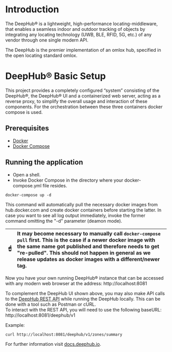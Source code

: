 # Introduction

The DeepHub® is a lightweight, high-performance locating-middleware, that enables a seamless indoor and outdoor tracking of objects by integrating any locating technology (UWB, BLE, RFID, 5G, etc.) of any vendor through one single modern API.

The DeepHub is the premier implementation of an omlox hub, specified in the open locating standard omlox.

# DeepHub® Basic Setup

This project provides a completely configured “system” consisting of the DeepHub®, the DeepHub® UI and a containerized web server, acting as a reverse proxy, to simplify the overall usage and interaction of these components. For the orchestration between these three containers docker compose is used.

## Prerequisites
* [Docker](https://docs.docker.com/engine/install/)
* [Docker Compose](https://docs.docker.com/compose/install/)

## Running the application
* Open a shell.
* Invoke Docker Compose in the directory where your docker-compose.yml file resides.
```
docker-compose up -d
```

This command will automatically pull the necessary docker images from hub.docker.com and create docker containers before starting the latter. In case you want to see all log output immediately, invoke the former command omitting the "-d" parameter (deamon mode).

|:point_up: | It may become necessary to manually call ```docker-compose pull``` first. This is the case if a newer docker image with the same name got published and therefore needs to get "re-pulled". This should not happen in general as we release updates as docker images with a different/newer tag.|
|-----------|:---------------------------------------------------------------------------------------------------------------------------|

Now you have your own running DeepHub® instance that can be accessed with any modern web browser at the address: http://localhost:8081

To complement the DeepHub UI shown above, you may also make API calls to the [DeepHub REST API](https://docs.deephub.io/api_reference/restApi.html#/deep-hub-api-rest-api) while running the DeepHub locally. This can be done with a tool such as Postman or cURL. <br />
To interact with the REST API, you will need to use the following baseURL: http://localhost:8081/deephub/v1 <br />

Example:
```
curl http://localhost:8081/deephub/v1/zones/summary
```

For further information visit [docs.deephub.io](https://docs.deephub.io/installation_instructions/).

